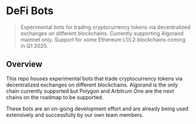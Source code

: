 # DeFi Bots

> Experimental bots for trading cryptocurrency tokens via decentralized exchanges on different blockchains.
> Currently supporting Algorand mainnet only. Support for some Ethereum L1/L2 blockchains coming in Q1 2025.

## Overview

This repo houses experimental bots that trade cryptocurrency tokens via decentralized exchanges on different blockchains.
Algorand is the only chain currently supported but Polygon and Arbitrum One are the next chains on the roadmap to be supported.

These bots are an on-going development effort and are already being used extensively and successfully by our own team members.
